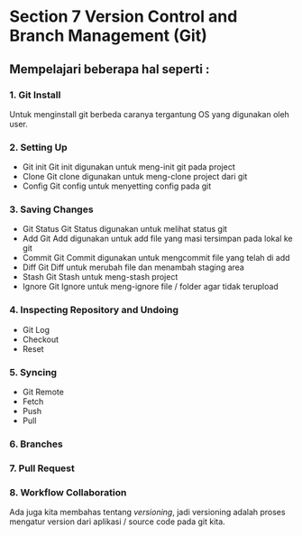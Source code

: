 # Section 7 Version Control and Branch Management (Git)

## Mempelajari beberapa hal seperti :

### 1. Git Install
Untuk menginstall git berbeda caranya tergantung OS yang digunakan oleh user.

### 2. Setting Up
- Git init
Git init digunakan untuk meng-init git pada project
- Clone
Git clone digunakan untuk meng-clone project dari git
- Config
Git config untuk menyetting config pada git

### 3. Saving Changes
- Git Status
Git Status digunakan untuk melihat status git
- Add
Git Add digunakan untuk add file yang masi tersimpan pada lokal ke git
- Commit
Git Commit digunakan untuk mengcommit file yang telah di add
- Diff
Git Diff untuk merubah file dan menambah staging area
- Stash
Git Stash untuk meng-stash project
- Ignore
Git Ignore untuk meng-ignore file / folder agar tidak terupload

### 4. Inspecting Repository and Undoing
- Git Log
- Checkout
- Reset

### 5. Syncing
- Git Remote
- Fetch
- Push
- Pull

### 6. Branches

### 7. Pull Request

### 8. Workflow Collaboration

Ada juga kita membahas tentang *versioning*, jadi versioning adalah proses mengatur version dari aplikasi / source code pada git kita.